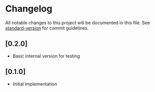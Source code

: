 # Changelog

All notable changes to this project will be documented in this file. See [standard-version](https://github.com/conventional-changelog/standard-version) for commit guidelines.


## [0.2.0]

-   Basic internal version for testing

## [0.1.0]

-   Initial implementation
